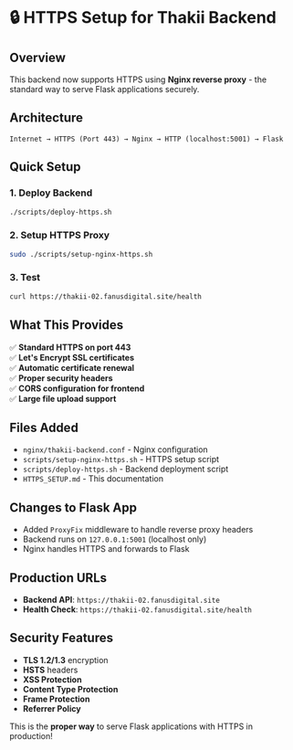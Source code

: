 # 🔒 HTTPS Setup for Thakii Backend

## Overview
This backend now supports HTTPS using **Nginx reverse proxy** - the standard way to serve Flask applications securely.

## Architecture
```
Internet → HTTPS (Port 443) → Nginx → HTTP (localhost:5001) → Flask
```

## Quick Setup

### 1. Deploy Backend
```bash
./scripts/deploy-https.sh
```

### 2. Setup HTTPS Proxy
```bash
sudo ./scripts/setup-nginx-https.sh
```

### 3. Test
```bash
curl https://thakii-02.fanusdigital.site/health
```

## What This Provides

✅ **Standard HTTPS on port 443**  
✅ **Let's Encrypt SSL certificates**  
✅ **Automatic certificate renewal**  
✅ **Proper security headers**  
✅ **CORS configuration for frontend**  
✅ **Large file upload support**  

## Files Added

- `nginx/thakii-backend.conf` - Nginx configuration
- `scripts/setup-nginx-https.sh` - HTTPS setup script  
- `scripts/deploy-https.sh` - Backend deployment script
- `HTTPS_SETUP.md` - This documentation

## Changes to Flask App

- Added `ProxyFix` middleware to handle reverse proxy headers
- Backend runs on `127.0.0.1:5001` (localhost only)
- Nginx handles HTTPS and forwards to Flask

## Production URLs

- **Backend API**: `https://thakii-02.fanusdigital.site`
- **Health Check**: `https://thakii-02.fanusdigital.site/health`

## Security Features

- **TLS 1.2/1.3** encryption
- **HSTS** headers
- **XSS Protection**
- **Content Type Protection** 
- **Frame Protection**
- **Referrer Policy**

This is the **proper way** to serve Flask applications with HTTPS in production!
